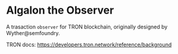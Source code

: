 # Algalon the Observer
A trasaction `observer` for TRON blockchain, originally designed by Wyther@semfoundry.  
   
TRON docs: https://developers.tron.network/reference/background 


